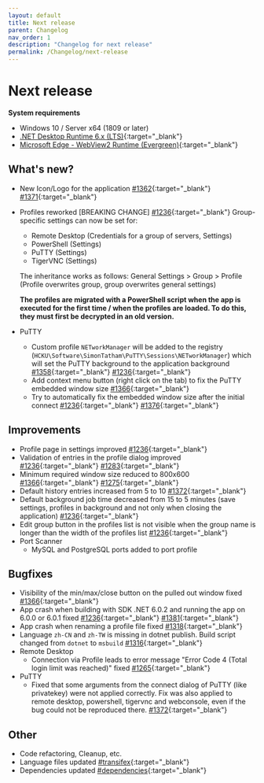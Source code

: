 ```yaml
---
layout: default
title: Next release
parent: Changelog
nav_order: 1
description: "Changelog for next release"
permalink: /Changelog/next-release
---
```


# Next release

**System requirements**
- Windows 10 / Server x64 (1809 or later)
- [.NET Desktop Runtime 6.x (LTS)](https://dotnet.microsoft.com/download/dotnet/6.0){:target="_blank"}
- [Microsoft Edge - WebView2 Runtime (Evergreen)](https://developer.microsoft.com/en-us/microsoft-edge/webview2/){:target="_blank"}

## What's new?
- New Icon/Logo for the application [#1362](https://github.com/BornToBeRoot/NETworkManager/pull/1362){:target="_blank"} [#1371](https://github.com/BornToBeRoot/NETworkManager/pull/1371){:target="_blank"}
- Profiles reworked [BREAKING CHANGE] [#1236](https://github.com/BornToBeRoot/NETworkManager/pull/1236){:target="_blank"}
  Group-specific settings can now be set for:
  - Remote Desktop (Credentials for a group of servers, Settings)
  - PowerShell (Settings)
  - PuTTY (Settings)
  - TigerVNC (Settings)

  The inheritance works as follows: General Settings > Group > Profile (Profile overwrites group, group overwrites general settings)

  **The profiles are migrated with a PowerShell script when the app is executed for the first time / when the profiles are loaded. To do this, they must first be decrypted in an old version.**
  
- PuTTY
  - Custom profile `NETworkManager` will be added to the registry (`HCKU\Software\SimonTatham\PuTTY\Sessions\NETworkManager`) which will set the PuTTY background to the application background [#1358](https://github.com/BornToBeRoot/NETworkManager/pull/1358){:target="_blank"} [#1236](https://github.com/BornToBeRoot/NETworkManager/pull/1236){:target="_blank"}
  - Add context menu button (right click on the tab) to fix the PuTTY embedded window size [#1366](https://github.com/BornToBeRoot/NETworkManager/pull/1366){:target="_blank"}
  - Try to automatically fix the embedded window size after the initial connect [#1236](https://github.com/BornToBeRoot/NETworkManager/pull/1236){:target="_blank"} [#1376](https://github.com/BornToBeRoot/NETworkManager/pull/1376){:target="_blank"}
  
## Improvements
- Profile page in settings improved [#1236](https://github.com/BornToBeRoot/NETworkManager/pull/1236){:target="_blank"}
- Validation of entries in the profile dialog improved [#1236](https://github.com/BornToBeRoot/NETworkManager/pull/1236){:target="_blank"} [#1283](https://github.com/BornToBeRoot/NETworkManager/issues/1283){:target="_blank"}
- Minimum required window size reduced to 800x600 [#1366](https://github.com/BornToBeRoot/NETworkManager/pull/1366){:target="_blank"} [#1275](https://github.com/BornToBeRoot/NETworkManager/issues/1275){:target="_blank"}
- Default history entries increased from 5 to 10 [#1372](https://github.com/BornToBeRoot/NETworkManager/issues/1372){:target="_blank"}
- Default background job time decreased from 15 to 5 minutes (save settings, profiles in background and not only when closing the application) [#1236](https://github.com/BornToBeRoot/NETworkManager/pull/1236){:target="_blank"}
- Edit group button in the profiles list is not visible when the group name is longer than the width of the profiles list [#1236](https://github.com/BornToBeRoot/NETworkManager/pull/1236){:target="_blank"}
- Port Scanner
  - MySQL and PostgreSQL ports added to port profile 

## Bugfixes
- Visibility of the min/max/close button on the pulled out window fixed [#1366](https://github.com/BornToBeRoot/NETworkManager/pull/1366){:target="_blank"}
- App crash when building with SDK .NET 6.0.2 and running the app on 6.0.0 or 6.0.1 fixed [#1236](https://github.com/BornToBeRoot/NETworkManager/pull/1236){:target="_blank"} [#1381](https://github.com/BornToBeRoot/NETworkManager/issues/1381){:target="_blank"}
- App crash when renaming a profile file fixed [#1318](https://github.com/BornToBeRoot/NETworkManager/issues/1318){:target="_blank"}
- Language `zh-CN` and `zh-TW` is missing in dotnet publish. Build script changed from `dotnet` to `msbuild` [#1316](https://github.com/BornToBeRoot/NETworkManager/issues/1316){:target="_blank"}
- Remote Desktop 
  - Connection via Profile leads to error message "Error Code 4 (Total login limit was reached)" fixed [#1265](https://github.com/BornToBeRoot/NETworkManager/issues/1265){:target="_blank"}
- PuTTY
  - Fixed that some arguments from the connect dialog of PuTTY (like privatekey) were not applied correctly. Fix was also applied to remote desktop, powershell, tigervnc and webconsole, even if the bug could not be reproduced there. [#1372](https://github.com/BornToBeRoot/NETworkManager/issues/1372){:target="_blank"}

## Other
- Code refactoring, Cleanup, etc.
- Language files updated [#transifex](https://github.com/BornToBeRoot/NETworkManager/pulls?q=author%3Aapp%2Ftransifex-integration){:target="_blank"}
- Dependencies updated [#dependencies](https://github.com/BornToBeRoot/NETworkManager/pulls?q=author%3Aapp%2Fdependabot){:target="_blank"}
